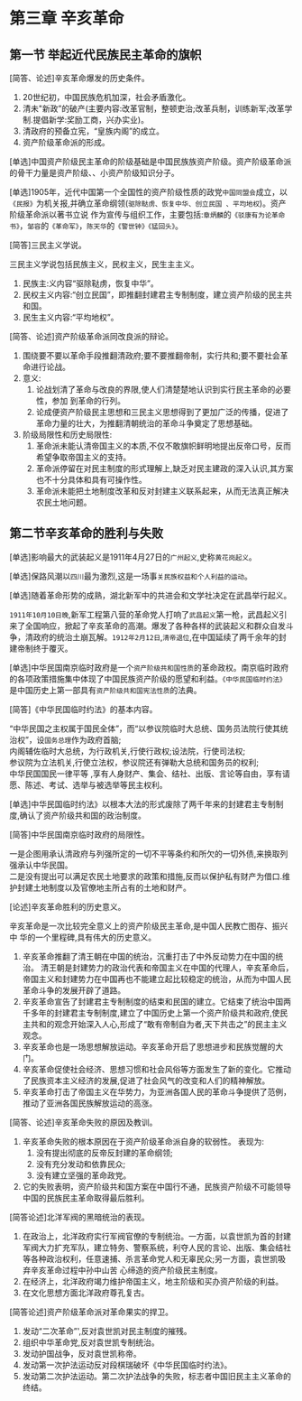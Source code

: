 # 第三章 辛亥革命

## 第一节 举起近代民族民主革命的旗帜

[简答、论述]辛亥革命爆发的历史条件。

1. 20世纪初，中国民族危机加深，社会矛盾激化。
2. 清未"新政”的破产(主要内容:改革官制，整顿吏治;改革兵制，训练新军;改革学制.提倡新学:奖励工商，兴办实业)。
3. 清政府的预备立宪，“皇族内阁”的成立。
4. 资产阶级革命派的形成。

[单选]中国资产阶级民主革命的阶级基础是中国民族族资产阶级。资产阶级革命派的骨干力量是资产阶级、、小资产阶级知识分子。

[单选]1905年，近代中国第一个全国性的资产阶级性质的政党`中国同盟会`成立，以`《民报》`为机关报,并确立革命纲领(`驱除鞑虏、恢复中华、创立民国 、平均地权`)。资产阶级革命派以著书立说
作为宣传与组织工作，主要包括:`章炳麟`的`《驳康有为论革命书》`，`邹容`的`《革命军》`，`陈天华`的`《警世钟》《猛回头》`。

[简答]三民主义学说。

三民主义学说包括民族主义，民权主义，民生主主义。

1. 民族主:义内容“驱除鞑虏，恢复中华”。
2. 民权主义内容:“创立民国”，即推翻封建君主专制制度，建立资产阶级的民主共和国。
3. 民生主义内容:“平均地权”。

[简答、论述]资产阶级革命派同改良派的辩论。

1. 围绕要不要以革命手段推翻清政府;要不要推翻帝制，实行共和;要不要社会革命进行论战。
2. 意义:
   1. 论战划清了革命与改良的界限,使人们清楚楚地认识到实行民主革命的必要性，参加
到革命的行列。
   2. 论成便资产阶级民主思想和三民主义思想得到了更加广泛的传播，促进了革命力量的壮大，为推翻清朝统治的革命斗争奠定了思想基础。
3. 阶级局限性和历史局限性:
   1. 革命派未能认清帝国主义的本质,不仅不敢旗帜鲜明地提出反帝口号，反而希望争取帝国主义的支持。
   2. 革命派停留在对民主制度的形式理解上,缺乏对民主建政的深入认识,其方案也不十分具体和具有可操作性。
   3. 革命派未能把土地制度改革和反对封建主义联系起来，从而无法真正解决农民土地问题。

## 第二节辛亥革命的胜利与失败

[单选]影响最大的武装起义是1911年4月27日的`广州起义`,史称`黄花岗起义`。

[单选]保路风潮以`四川`最为激烈,这是一场事`关民族权益和个人利益的运动`。

[单选]随着革命形势的成熟，湖北新军中的共进会和文学社决定在武昌举行起义。

`1911年10月10日晚`,新军工程第八营的革命党人打响了`武昌起义`第一枪，武昌起义引来了全国响应，掀起了辛亥革命的高潮。爆发了各种各样的武装起义和群众自发斗争，清政府的统治土崩瓦解。`1912年2月12日`,`清帝退位`,在中国延续了两千余年的封建帝制终于覆灭。

[单选]中华民国南京临时政府是一个`资产阶级共和国性质`的革命政权。南京临时政府的各项政策措施集中体现了中国民族资产阶级的愿望和利益。`《中华民国临时约法》`是中国历史上第一部具有`资产阶级共和国宪法性质`的法典。

[简答]《中华民国临时约法》的基本内容。

“中华民国之主权属于国民全体”，而“以参议院临时大总统、国务员法院行使其统治权”，设`国务总理`作为政府首脑;  
内阁辅佐临时大总统，为行政机关,行使行政权;设法院，行使司法权;  
参议院为立法机关,行使立法权，参议院还有弹勒大总统和国务员的权利;  
中华民国国民一律平等 ,享有人身财产、集会、结社、出版、言论等自由，享有请愿、陈述、考试、选举与被选举等民主权利。

[单选]中华民国临时约法》以根本大法的形式废除了两千年来的封建君主专制制度,确认了资产阶级共和国的政治制度。

[简答]中华民国南京临时政府的局限性。

一是企图用承认清政府与列强所定的一切不平等条约和所欠的一切外债,来换取列强承认中华民国。  
二是没有提出可以满足农民土地要求的政策和措施,反而以保护私有财产为借口.维护封建土地制度以及官僚地主所占有的土地和财产。

[论述]辛亥革命胜利的历史意义。

辛亥革命是一次比较完全意义上的资产阶级民主革命,是中国人民教亡图存、振兴中
华的一个里程碑,具有伟大的历史意义。

1. 辛亥革命推翻了清王朝在中国的统治，沉重打击了中外反动势力在中国的统治。
清王朝是封建势力的政治代表和帝国主义在中国的代理人，辛亥革命后，帝国主义和封建势力在中国再也不能建立起比较稳定的统治，从而为中国人民革命斗争的发展开辟了道路。
2. 辛亥革命宣告了封建君主专制制度的结束和民国的建立。它结束了统治中国两千多年的封建君主专制制度,建立了中国历史上第一个资产阶级共和政府,使民主共和的观念开始深入人心,形成了“敢有帝制自为者,天下共击之”的民主主义观念。
3. 辛亥革命也是一场思想解放运动。辛亥革命开启了思想进步和民族觉醒的大门。
4. 辛亥革命促使社会经济、思想习惯和社会风俗等方面发生了新的变化。它推动了民族资本主义经济的发展,促进了社会风气的改变和人们的精神解放。
5. 辛亥革命打击了帝国主义在华势力，为亚洲各国人民的革命斗争提供了范例，推动了亚洲各国民族解放运动的高涨。

[简答、论述]辛亥革命失败的原因及教训。

1. 辛亥革命失败的根本原因在于资产阶级革命派自身的软弱性。
表现为:
   1. 没有提出彻底的反帝反封建的革命纲领;
   2. 没有充分发动和依靠民众;
   3. 没有建立坚强的革命政党。
2. 它的失败表明，资产阶级共和国方案在中国行不通，民族资产阶级不可能领导中国的民族民主革命取得最后胜利。

[简答论述]北洋军阀的黑暗统治的表现。

1. 在政治上，北洋政府实行军阀官僚的专制统治。一方面，以袁世凯为首的封建军阀大力扩充军队，建立特务、警察系统，利夺人民的言论、出版、集会结社等各种政治权利，任意速捕、杀言革命党人和无辜民众;另一方面，袁世凯吸弃辛亥革命过程中孙中山苦
心缔造的资产阶级民主制度。
2. 在经济上，北洋政府竭力维护帝国主义，地主阶级和买办资产阶级的利益。
3. 在文化思想方面北洋政府尊孔复古。

[简答论述]资产阶级革命派对革命果实的捍卫。

1. 发动“二次革命”',反对袁世凯对民主制度的摧残。
2. 组织中华革命党,反对袁世凯专制统治。
3. 发动护国战争，反对袁世凯称帝。
4. 发动第一次护法运动反对段棋瑞破坏《中华民国临时约法》。
5. 发动第二次护法运动。第二次护法战争的失败，标志者中国旧民主主义革命的终结。
